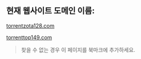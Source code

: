 ## 현재 웹사이트 도메인 이름:

[torrentzota128.com](https://torrentzota128.com)

[torrenttop149.com](https://torrenttop149.com)


> 찾을 수 없는 경우 이 페이지를 북마크에 추가하세요.
